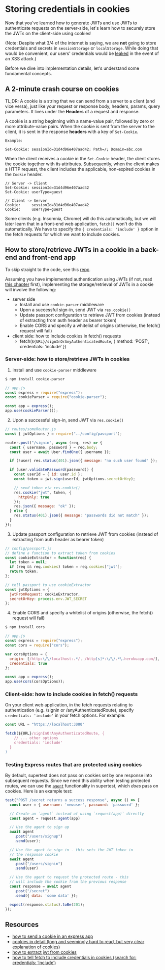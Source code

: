 # Storing credentials in cookies

Now that you've learned how to generate JWTs and use JWTs to authenticate requests on the server-side, let's learn how to securely store the JWTs on the client-side using cookies!

\(Note: Despite what 3/4 of the internet is saying, we are **not** going to store credentials and secrets in `sessionStorage` or `localStorage`. While doing that would be convenient, our users' credentials would be [leaked](https://stormpath.com/blog/where-to-store-your-jwts-cookies-vs-html5-web-storage) in the event of an XSS attack.\)

Before we dive into implementation details, let's understand some fundamental concepts.

## A 2-minute crash course on cookies

TL;DR: A cookie is a string that we can send from a server to a client \(and vice versa\), just like your request or response body, headers, params, query parameters. It lives under the **Headers** of a request and response.

A cookie is a string beginning with a name-value pair, followed by zero or more attribute-value pairs. When the cookie is sent from the server to the client, it is sent in the response **headers** with a key of `Set-Cookie`.

```text
Example:

Set-Cookie: sessionId=31d4d96e407aad42; Path=/; Domain=abc.com
```

When the client receives a cookie in the `Set-Cookie` header, the client stores the cookie together with its attributes. Subsequently, when the client makes a HTTP request, the client includes the applicable, non-expired cookies in the `Cookie` header.

```text
// Server -> Client
Set-Cookie: sessionId=31d4d96e407aad42
Set-Cookie: userType=guest

// Client -> Server 
Cookie:     sessionId=31d4d96e407aad42 
Cookie:     userType=guest
```

Some clients \(e.g. Insomnia, Chrome\) will do this automatically, but we will later learn that in a front-end web application, `fetch()` won't do this automatically. We have to specify the `{ credentials: 'include' }` option in the fetch requests for which we want to include cookies.

## How to store/retrieve JWTs in a cookie in a back-end and front-end app

To skip straight to the code, see this [repo](https://github.com/thoughtworks-jumpstart/express-auth-demo).

Assuming you have implemented authentication using JWTs \(if not, read [this chapter](https://thoughtworks-jumpstart.gitbook.io/jumpstart/back-end-web-development/token-based-authentication) first\), implementing the storage/retrieval of JWTs in a cookie will involve the following:

* server side
  * Install and use `cookie-parser` middleware
  * Upon a successful sign-in, send JWT via `res.cookie()`
  * Update passport configuration to retrieve JWT from cookies \(instead of extracting from auth header as bearer token\)
  * Enable CORS and specify a whitelist of origins \(otherwise, the fetch\(\)  request will fail\)
* client side: how to include cookies in fetch\(\) requests
  * fetch\(`${URL}/signInOrAnyAuthenticatedRoute`, { method: ‘POST’, credentials: ‘include’ }\)

### Server-side: how to store/retrieve JWTs in cookies

1. Install and use `cookie-parser` middleware

```bash
$ npm install cookie-parser
```

```javascript
// app.js
const express = require("express");
const cookieParser = require("cookie-parser");

const app = express();
app.use(cookieParser());
```

2. Upon a successful sign-in, send JWT via `res.cookie()`

```javascript
// routes/someRouter.js
const { jwtOptions } = require("../config/passport");

router.post("/signin", async (req, res) => {
  const { username, password } = req.body;
  const user = await User.findOne({ username });

  if (!user) res.status(401).json({ message: "no such user found" });

  if (user.validatePassword(password)) {
    const userId = { id: user.id };
    const token = jwt.sign(userId, jwtOptions.secretOrKey);

    // send token via res.cookie()
    res.cookie("jwt", token, {
      httpOnly: true
    });
    res.json({ message: "ok" });
  } else {
    res.status(401).json({ message: "passwords did not match" });
  }
});
```

3. Update passport configuration to retrieve JWT from cookies \(instead of extracting from auth header as bearer token\)

```javascript
// config/passport.js
// define a function to extract token from cookies
const cookieExtractor = function(req) {
  let token = null;
  if (req && req.cookies) token = req.cookies["jwt"];
  return token;
};

// tell passport to use cookieExtractor
const jwtOptions = {
  jwtFromRequest: cookieExtractor,
  secretOrKey: process.env.JWT_SECRET
};
```

4. Enable CORS and specify a whitelist of origins \(otherwise, the fetch\(\)  request will fail\)

```bash
$ npm install cors
```

```javascript
// app.js
const express = require("express");
const cors = require("cors");

var corsOptions = {
  origin: [/http:\/\/localhost:.*/, /http[s]*:\/\/.*\.herokuapp.com/],
  credentials: true
};

const app = express();
app.use(cors(corsOptions));
```

### Client-side: how to include cookies in fetch\(\) requests

On your client web application, in the fetch requests relating to authentication \(e.g. /signin or /anyAuthenticatedRoute\), specify `credentials: 'include'` in your fetch options. For example:

```javascript
const URL = "https://localhost:3000"

fetch(${URL}/signInOrAnyAuthenticatedRoute, { 
    // ... other options
    credentials: 'include' 
  }
)
```

### Testing Express routes that are protected using cookies

By default, supertest does not pass on cookies set by one response into subsequent requests. Since we need this ability when testing protected routes, we can use the [`agent`](http://visionmedia.github.io/superagent/#agents-for-global-state) functionality in supertest, which _does_ pass on cookies. Here is an example test:

```javascript
test("POST /secret returns a success response", async () => {
  const user = { username: 'newuser', password: 'password' };

  // Create an `agent` instead of using `request(app)` directly
  const agent = request.agent(app)

  // Use the agent to sign up
  await agent
    .post("/users/signup")
    .send(user);

  // Use the agent to sign in - this sets the JWT token in 
  // the response cookie
  await agent
    .post("/users/signin")
    .send(user)

  // Use the agent to request the protected route - this 
  // will include the cookie from the previous response
  const response = await agent
    .post("/secret")
    .send({ data: 'some data' });

  expect(response.status).toBe(201);
});
```

## Resources

* [how to send a cookie in an express app](https://expressjs.com/en/4x/api.html#res.cookie)
* [cookies in detail \(long and seemingly hard to read, but very clear explanation of cookies\)](https://tools.ietf.org/html/rfc6265#section-3)
* [how to extract jwt from cookies](https://github.com/themikenicholson/passport-jwt)
* [how to tell fetch to include credentials in cookies \(search for: credentials: ‘include’\)](https://developer.mozilla.org/en-US/docs/Web/API/Fetch_API/Using_Fetch%20)

